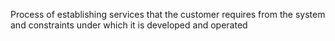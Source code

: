 Process of establishing services that the customer requires from the system and constraints under which it is developed and operated
